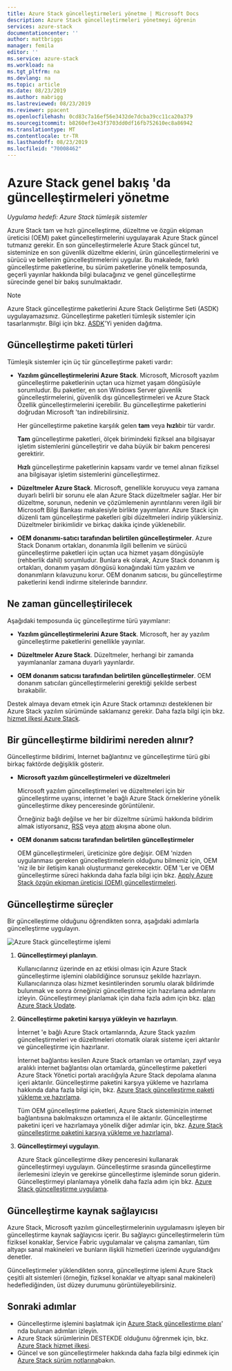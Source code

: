 ```yaml
---
title: Azure Stack güncelleştirmeleri yönetme | Microsoft Docs
description: Azure Stack güncelleştirmeleri yönetmeyi öğrenin
services: azure-stack
documentationcenter: ''
author: mattbriggs
manager: femila
editor: ''
ms.service: azure-stack
ms.workload: na
ms.tgt_pltfrm: na
ms.devlang: na
ms.topic: article
ms.date: 08/23/2019
ms.author: mabrigg
ms.lastreviewed: 08/23/2019
ms.reviewer: ppacent
ms.openlocfilehash: 0cd83c7a16ef56e3432de7dcba39cc11ca20a379
ms.sourcegitcommit: b8260ef3e43f3703dd0df16fb752610ec8a86942
ms.translationtype: MT
ms.contentlocale: tr-TR
ms.lasthandoff: 08/23/2019
ms.locfileid: "70008462"
---
```

# <a name="manage-updates-in-azure-stack-overview"></a>Azure Stack genel bakış 'da güncelleştirmeleri yönetme

*Uygulama hedefi: Azure Stack tümleşik sistemler*

Azure Stack tam ve hızlı güncelleştirme, düzeltme ve özgün ekipman üreticisi (OEM) paket güncelleştirmelerini uygulayarak Azure Stack güncel tutmanız gerekir. En son güncelleştirmelerle Azure Stack güncel tut, sisteminize en son güvenlik düzeltme eklerini, ürün güncelleştirmelerini ve sürücü ve bellenim güncelleştirmelerini uygular. Bu makalede, farklı güncelleştirme paketlerine, bu sürüm paketlerine yönelik temposunda, geçerli yayınlar hakkında bilgi bulacağınız ve genel güncelleştirme sürecinde genel bir bakış sunulmaktadır.

> [!Note]  
> Azure Stack güncelleştirme paketlerini Azure Stack Geliştirme Seti (ASDK) uygulayamazsınız. Güncelleştirme paketleri tümleşik sistemler için tasarlanmıştır. Bilgi için bkz. [ASDK](https://docs.microsoft.com/azure-stack/asdk/asdk-redeploy)'Yi yeniden dağıtma.

## <a name="update-package-types"></a>Güncelleştirme paketi türleri

Tümleşik sistemler için üç tür güncelleştirme paketi vardır:

-   **Yazılım güncelleştirmelerini Azure Stack**. Microsoft, Microsoft yazılım güncelleştirme paketlerinin uçtan uca hizmet yaşam döngüsüyle sorumludur. Bu paketler, en son Windows Server güvenlik güncelleştirmelerini, güvenlik dışı güncelleştirmeleri ve Azure Stack Özellik güncelleştirmelerini içerebilir. Bu güncelleştirme paketlerini doğrudan Microsoft 'tan indirebilirsiniz.

    Her güncelleştirme paketine karşılık gelen **tam** veya **hızlı**bir tür vardır. 
 
    **Tam** güncelleştirme paketleri, ölçek birimindeki fiziksel ana bilgisayar işletim sistemlerini güncelleştirir ve daha büyük bir bakım penceresi gerektirir. 

    **Hızlı** güncelleştirme paketlerinin kapsamı vardır ve temel alınan fiziksel ana bilgisayar işletim sistemlerini güncelleştirmez.

-   **Düzeltmeler Azure Stack**. Microsoft, genellikle koruyucu veya zamana duyarlı belirli bir sorunu ele alan Azure Stack düzeltmeler sağlar. Her bir düzeltme, sorunun, nedenin ve çözümlemenin ayrıntılarını veren ilgili bir Microsoft Bilgi Bankası makalesiyle birlikte yayımlanır. Azure Stack için düzenli tam güncelleştirme paketleri gibi düzeltmeleri indirip yüklersiniz. Düzeltmeler birikimlidir ve birkaç dakika içinde yüklenebilir.

-   **OEM donanımı-satıcı tarafından belirtilen güncelleştirmeler**. Azure Stack Donanım ortakları, donanımla ilgili bellenim ve sürücü güncelleştirme paketleri için uçtan uca hizmet yaşam döngüsüyle (rehberlik dahil) sorumludur. Bunlara ek olarak, Azure Stack donanım iş ortakları, donanım yaşam döngüsü konağındaki tüm yazılım ve donanımların kılavuzunu korur. OEM donanım satıcısı, bu güncelleştirme paketlerini kendi indirme sitelerinde barındırır.

## <a name="when-to-update"></a>Ne zaman güncelleştirilecek

Aşağıdaki temposunda üç güncelleştirme türü yayımlanır:

-   **Yazılım güncelleştirmelerini Azure Stack**. Microsoft, her ay yazılım güncelleştirme paketlerini genellikle yayınlar.

-   **Düzeltmeler Azure Stack**. Düzeltmeler, herhangi bir zamanda yayımlananlar zamana duyarlı yayınlardır.

-   **OEM donanım satıcısı tarafından belirtilen güncelleştirmeler**. OEM donanım satıcıları güncelleştirmelerini gerektiği şekilde serbest bırakabilir.

Destek almaya devam etmek için Azure Stack ortamınızı desteklenen bir Azure Stack yazılım sürümünde saklamanız gerekir. Daha fazla bilgi için bkz. [hizmet ilkesi Azure Stack](azure-stack-update-servicing-policy.md).

## <a name="where-to-get-notice-of-an-update"></a>Bir güncelleştirme bildirimi nereden alınır?

Güncelleştirme bildirimi, Internet bağlantınız ve güncelleştirme türü gibi birkaç faktörde değişiklik gösterir.

- **Microsoft yazılım güncelleştirmeleri ve düzeltmeleri** 

    Microsoft yazılım güncelleştirmeleri ve düzeltmeleri için bir güncelleştirme uyarısı, internet 'e bağlı Azure Stack örneklerine yönelik güncelleştirme dikey penceresinde görüntülenir.

    Örneğiniz bağlı değilse ve her bir düzeltme sürümü hakkında bildirim almak istiyorsanız, [RSS](https://support.microsoft.com/app/content/api/content/feeds/sap/32d322a8-acae-202d-e9a9-7371dccf381b/rss) veya [atom](https://support.microsoft.com/app/content/api/content/feeds/sap/32d322a8-acae-202d-e9a9-7371dccf381b/atom) akışına abone olun.

- **OEM donanım satıcısı tarafından belirtilen güncelleştirmeler**

    OEM güncelleştirmeleri, üreticinize göre değişir. OEM 'nizden uygulanması gereken güncelleştirmelerin olduğunu bilmeniz için, OEM 'niz ile bir iletişim kanalı oluşturmanız gerekecektir. OEM 'Ler ve OEM güncelleştirme süreci hakkında daha fazla bilgi için bkz. [Apply Azure Stack özgün ekipman üreticisi (OEM) güncelleştirmeleri](azure-stack-update-oem.md).

## <a name="update-processes"></a>Güncelleştirme süreçler

Bir güncelleştirme olduğunu öğrendikten sonra, aşağıdaki adımlarla güncelleştirme uygulayın.

![Azure Stack güncelleştirme işlemi](./media/azure-stack-updates/azure-stack-update-process.png)

1. **Güncelleştirmeyi planlayın**.

    Kullanıcılarınız üzerinde en az etkisi olması için Azure Stack güncelleştirme işlemini olabildiğince sorunsuz şekilde hazırlayın. Kullanıcılarınıza olası hizmet kesintilerinden sorumlu olarak bildirimde bulunmak ve sonra örneğinizi güncelleştirme için hazırlama adımlarını izleyin. Güncelleştirmeyi planlamak için daha fazla adım için bkz. [plan Azure Stack Update](azure-stack-update-plan.md).

2. **Güncelleştirme paketini karşıya yükleyin ve hazırlayın**.

    İnternet 'e bağlı Azure Stack ortamlarında, Azure Stack yazılım güncelleştirmeleri ve düzeltmeleri otomatik olarak sisteme içeri aktarılır ve güncelleştirme için hazırlanır.

    İnternet bağlantısı kesilen Azure Stack ortamları ve ortamları, zayıf veya aralıklı internet bağlantısı olan ortamlarda, güncelleştirme paketleri Azure Stack Yönetici portalı aracılığıyla Azure Stack depolama alanına içeri aktarılır. Güncelleştirme paketini karşıya yükleme ve hazırlama hakkında daha fazla bilgi için, bkz. [Azure Stack güncelleştirme paketi yükleme ve hazırlama](azure-stack-update-prepare-package.md).

    Tüm OEM güncelleştirme paketleri, Azure Stack sisteminizin internet bağlantısına bakılmaksızın ortamınıza el ile aktarılır. Güncelleştirme paketini içeri ve hazırlamaya yönelik diğer adımlar için, bkz. [Azure Stack güncelleştirme paketini karşıya yükleme ve hazırlama](azure-stack-update-prepare-package.md)).

3. **Güncelleştirmeyi uygulayın**.

    Azure Stack güncelleştirme dikey penceresini kullanarak güncelleştirmeyi uygulayın. Güncelleştirme sırasında güncelleştirme ilerlemesini izleyin ve gerekirse güncelleştirme işleminde sorun giderin. Güncelleştirmeyi planlamaya yönelik daha fazla adım için bkz. [Azure Stack güncelleştirme uygulama](azure-stack-apply-updates.md).

## <a name="the-update-resource-provider"></a>Güncelleştirme kaynak sağlayıcısı

Azure Stack, Microsoft yazılım güncelleştirmelerinin uygulamasını işleyen bir güncelleştirme kaynak sağlayıcısı içerir. Bu sağlayıcı güncelleştirmelerin tüm fiziksel konaklar, Service Fabric uygulamalar ve çalışma zamanları, tüm altyapı sanal makineleri ve bunların ilişkili hizmetleri üzerinde uygulandığını denetler.

Güncelleştirmeler yüklendikten sonra, güncelleştirme işlemi Azure Stack çeşitli alt sistemleri (örneğin, fiziksel konaklar ve altyapı sanal makineleri) hedeflediğinden, üst düzey durumunu görüntüleyebilirsiniz.

## <a name="next-steps"></a>Sonraki adımlar

- Güncelleştirme işlemini başlatmak için [Azure Stack güncelleştirme planı](azure-stack-update-plan.md)' nda bulunan adımları izleyin.
- Azure Stack sürümlerinin DESTEKDE olduğunu öğrenmek için, bkz. [Azure Stack hizmet ilkesi](azure-stack-servicing-policy.md).  
- Güncel ve son güncelleştirmeler hakkında daha fazla bilgi edinmek için [Azure Stack sürüm notlarına](azure-stack-release-notes-security-updates-1907.md)bakın.
